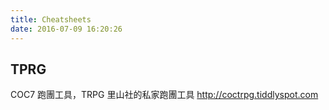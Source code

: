 ```yaml
---
title: Cheatsheets
date: 2016-07-09 16:20:26
---
```


## TPRG

COC7 跑團工具，TRPG 里山社的私家跑團工具
http://coctrpg.tiddlyspot.com
